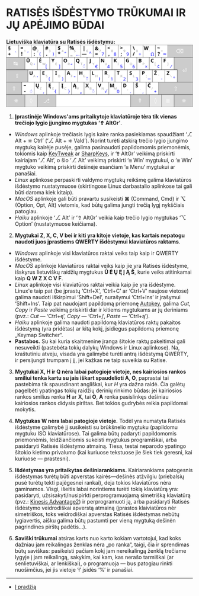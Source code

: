 
# RATISĖS IŠDĖSTYMO TRŪKUMAI IR JŲ APĖJIMO BŪDAI

__Lietuviška klaviatūra su Ratisės išdėstymu:__
![Ratisės išdėstymo klaviatūra](images/kb-lt-ratise-ueyoqj-qwerty.svg)

1. __Įprastinėje Windows'ams pritaikytoje klaviatūroje tėra tik vienas trečiojo lygio įjungimo mygtukas ‘⇮ AltGr’__.
 + _Windows_ aplinkoje trečiasis lygis kaire ranka pasiekiamas spaudžiant ‘⎇ Alt + ⎈ Ctrl’ (‘⎇ Alt + ⎈ Vald’). Norint turėti atskirą trečio lygio įjungimo mygtuką kairėje pusėje, galima pasinaudoti papildomomis priemonėmis, tokiomis kaip [KeyTweak](https://keytweak.en.softonic.com/download) ar [SharpKeys](https://github.com/randyrants/sharpkeys), ir ‘⇮ AltGr’ veikimą priskirti kairiajam ‘⎇ Alt’, o šio ‘⎇ Alt’ veikimą priskirti ‘⊞ Win’ mygtukui, o ‘⊞ Win’ mygtuko veikimą priskirti dešinėje esančiam ‘≣ Menu‘ mygtukui ar panašiai.
 + _Linux_ aplinkose perpaskirti valdymo mygtukų reikšmę galima klaviatūros išdėstymo nustatymuose (skirtingose Linux darbastalio aplinkose tai gali būti daroma kiek kitaip).
 + _MacOS_ aplinkoje gali būti pravartu susikeisti __⌘__ (Command, Cmd) ir __⌥__ (Option, Opt, Alt) vietomis, kad būtų galima jungti trečią lygį nykščiais patogiau.
 + _Haiku_ aplinkoje ‘⎇ Alt’ ir ‘⇮ AltGr’ veikia kaip trečio lygio mygtukas ‘⌥ Option’ (nustatymuose keičiama).

2. __Mygtukai Z, X, C, V bei ir kiti yra kitoje vietoje, kas kartais nepatogu naudoti juos įprastiems QWERTY išdėstymui klaviatūros raktams__.
 + _Windows_ aplinkoje visi klaviatūros raktai veiks taip kaip ir QWERTY išdėstyme.
 + _MacOS_ aplinkoje klaviatūros raktai veiks kaip jie yra Ratisės išdėstyme, išskyrus lietuviškų raidžių mygtukus __Ū Ė Ų Ę Į Ą Š__, kurie veiks atitinkamai kaip __Q W Z X C V F__.
 + _Linux_ aplinkoje visi klaviatūros raktai veikia kaip jie yra išdėstyme. Linux'e taip pat (be įprastų ‘Ctrl+X’, ‘Ctrl+C’ ar ‘Ctrl+V’ naujose vietose) galima naudoti iškirpimui ‘Shift+Del’, nurašymui ‘Ctrl+Ins’ ir įrašymui ‘Shift+Ins’. Taip pat naudojant papildomą priemonę [Autokey](https://github.com/autokey/autokey/wiki/About), galima _Cut_, _Copy_ ir _Paste_ veikimą priskirti dar ir kitiems mygtukams ar jų deriniams (pvz.: _Cut_ — ‘Ctrl+ę’, _Copy_ — ‘Ctrl+į’, _Paste_ — ‘Ctrl+ą’).
 + _Haiku_ aplinkoje galima naudoti papildomą klaviatūros raktų pakaitos išdėstymą (yra pridėtas) ar kitą kokį, įsidiegus papildomą priemonę „Keymap Switcher“.
 + __Pastabos.__ Su kai kuria skaitmenine įranga šitokie raktų pakeitimai gali nesuveikti (pastebėta tokių dalykų Windows ir Linux aplinkose). Na, kraštutiniu atveju, visada yra galimybė turėti antrą išdėstymą QWERTY, ir persijungti trumpam į jį, jei kažkas ne taip suveikia su Ratise.

3. __Mygtukai X, H ir Q nėra labai patogioje vietoje, nes kairiosios rankos smiliui tenka kartu su jais iškart spaudelioti A, O__, paprastai tai pastebima tik spausdinant angliškai, kur _H_ yra dažna raidė. Čia galėtų pagelbėti ypatingas tokių raidžių derinių rinkimo būdas: jei kairiosios rankos smilius renka __H__ ar __X__, tai __O__, __A__ renka pasislinkęs dešiniau kairiosios rankos didysis pirštas. Bet tokios gudrybės reikia papildomai mokytis.

4. __Mygtukas W nėra labai patogioje vietoje.__ Todėl yra numatyta Ratisės išdėstyme galimybė jį susikeisti su brūkšnelio mygtuku (papildomu mygtuku ISO klaviatūrose). Tai galima būtų padaryti papildomomis priemonėmis, leidžiančiomis sukeisti mygtukus programiškai, arba pasidaryti Ratisės išdėstymo atmainą. Tiesa, testai neparodo ypatingo šitokio kietimo privalumo (kai kuriuose tekstuose jie šiek tiek geresni, kai kuriuose — prastesni).

5. __Išdėstymas yra pritaikytas dešiniarankiams.__ Kairiarankiams patogesnis išdėstymas turėtų būti apverstas kairės—dešinės atžvilgiu (priebalsių pusė turėtų tekti pajėgesnei rankai), deja tokios klaviatūros nėra gaminamos. Visgi, išeitis labai norintiems turėti tokią klaviatūrą yra: pasidaryti, užsisakyti/nusipirkti perprogramuojamą simetrišką klaviatūrą (pvz.: [Kinesis Advantage2](https://kinesis-ergo.com/shop/advantage2/)) ir perprogramuoti ją, arba pasidaryti Ratisės išdėstymo veidrodiškai apverstą atmainą (įprastos klaiviatūros nėr simetriškos, toks veidrodiškai apverstas Ratisės išdėstymas nebūtų lygiavertis, aišku galima būtų pastumti per vieną mygtuką dešinėn pagrindines pirštų padėtis…).

6. __Saviški trūkumai__ atsiras karts nuo karto kokiam vartotojui, kad koks dažniau jam reikalingas ženklas nėra „po ranka“, taigi, čia ir sprendimas būtų saviškas: pasikeisti pačiam kokį jam nereikalingą ženklą trečiame lygyje į jam reikalingą, sakykim, kai kam, kas nerašo tarmiškai (ar senlietuviškai, ar lenkiškai), o programuoja — bus patogiau rinkti nuošimčius, jei jis vietoje ‘ł’ įsidės ‘%’ ir panašiai.

----------------------------------------------

+ [Į pradžią](../README.md)

